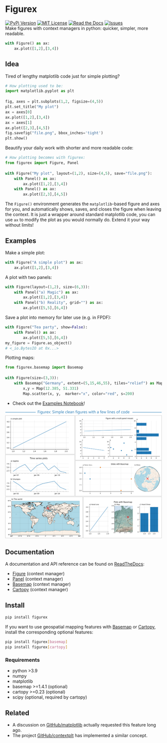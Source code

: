 # Figurex
[![PyPi Version](https://img.shields.io/pypi/v/figurex.svg)](https://pypi.python.org/pypi/figurex/)
[![MIT License](https://img.shields.io/badge/License-MIT-blue.svg)](https://github.com/mschroen/figurex/blob/main/LICENSE)
[![Read the Docs](https://readthedocs.org/projects/figurex/badge/?version=latest)](https://figurex.readthedocs.io/en/latest/?badge=latest)
[![Issues](https://img.shields.io/github/issues-raw/mschroen/figurex.svg?maxAge=25000)](https://github.com/mschroen/figurex/issues)  
Make figures with context managers in python: quicker, simpler, more readable.   
```python
with Figure() as ax:
    ax.plot([1,2],[3,4])
```


## Idea 

Tired of lengthy matplotlib code just for simple plotting? 
```python
# How plotting used to be:
import matplotlib.pyplot as plt

fig, axes = plt.subplots(1,2, figsize=(4,5))
plt.set_title("My plot")
ax = axes[0]
ax.plot([1,2],[3,4])
ax = axes[1]
ax.plot([2,3],[4,5])
fig.savefig("file.png", bbox_inches='tight')
plt.show()
```
Beautify your daily work with shorter and more readable code:
```python
# How plotting becomes with figurex:
from figurex import Figure, Panel

with Figure("My plot", layout=(1,2), size=(4,5), save="file.png"):
    with Panel() as ax:
        ax.plot([1,2],[3,4])
    with Panel() as ax:
        ax.plot([2,3],[4,5])
```
The `Figure()` environment generates the `matplotlib`-based figure and axes for you, and automatically shows, saves, and closes the figure when leaving the context. It is just a wrapper around standard matplotlib code, you can use `ax` to modify the plot as you would normally do. Extend it your way without limits!

## Examples

Make a simple plot:

```python
with Figure("A simple plot") as ax:
    ax.plot([1,2],[3,4])
```

A plot with two panels:
```python
with Figure(layout=(1,2), size=(6,3)):
    with Panel("a) Magic") as ax:
        ax.plot([1,2],[3,4])
    with Panel("b) Reality", grid="") as ax:
        ax.plot([5,5],[6,4])
```

Save a plot into memory for later use (e.g. in FPDF):
```python
with Figure("Tea party", show=False):
    with Panel() as ax:
        ax.plot([5,5],[6,4])
my_figure = Figure.as_object()
# <_io.BytesIO at 0x...>
```

Plotting maps:
```python
from figurex.basemap import Basemap

with Figure(size=(3,3)):
    with Basemap("Germany", extent=(5,15,46,55), tiles="relief") as Map:
        x,y = Map(12.385, 51.331)
        Map.scatter(x, y,  marker="x", color="red", s=200)
```    
    
- Check out the [Examples Notebook](https://github.com/mschroen/figurex/blob/main/examples.ipynb)!

![Figurex examples](https://github.com/mschroen/figurex/blob/main/docs/figurex-examples.png)


## Documentation

A documentation and API reference can be found on [ReadTheDocs](https://figurex.readthedocs.io/en/latest):
- [Figure](https://figurex.readthedocs.io/en/latest/#figurex.figure.Figure) (context manager)
- [Panel](https://figurex.readthedocs.io/en/latest/#figurex.figure.Panel) (context manager)
- [Basemap](https://figurex.readthedocs.io/en/latest/#figurex.basemap.Basemap) (context manager)
- [Cartopy](https://figurex.readthedocs.io/en/latest/#figurex.cartopy.Cartopy) (context manager)

## Install

```bash
pip install figurex
```

If you want to use geospatial mapping features with [Basemap](https://pypi.org/project/basemap/) or [Cartopy](https://pypi.org/project/Cartopy/), install the corresponding optional features:
```bash
pip install figurex[basemap]
pip install figurex[cartopy]
```

### Requirements

- python >3.9
- numpy
- matplotlib
- basemap >=1.4.1 (optional)
- cartopy >=0.23 (optional)
- scipy (optional, required by cartopy)

## Related

- A discussion on [GitHub/matplotlib](https://github.com/matplotlib/matplotlib/issues/5218/) actually requested this feature long ago.
- The project [GitHub/contextplt](https://toshiakiasakura.github.io/contextplt/notebooks/usage.html) has implemented a similar concept.
